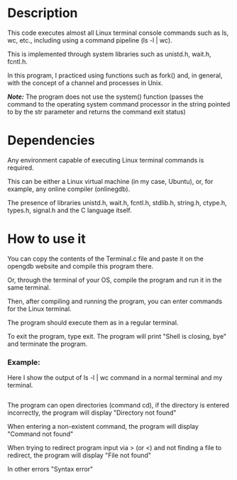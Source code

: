 # Description

This code executes almost all Linux terminal console commands such as ls, wc, etc., including using a command pipeline (ls -l | wc). 

This is implemented through system libraries such as unistd.h, wait.h, fcntl.h. 

In this program, I practiced using functions such as fork() and, in general, with the concept of a channel and processes in Unix.

***Note:*** The program does not use the system() function (passes the command to the operating system command processor in the string pointed to by the str parameter and returns the command exit status)

# Dependencies

Any environment capable of executing Linux terminal commands is required. 

This can be either a Linux virtual machine (in my case, Ubuntu), or, for example, any online compiler (onlinegdb).

The presence of libraries unistd.h, wait.h, fcntl.h, stdlib.h, string.h, ctype.h, types.h, signal.h and the C language itself.

# How to use it

You can copy the contents of the Terminal.c file and paste it on the opengdb website and compile this program there.

Or, through the terminal of your OS, compile the program and run it in the same terminal.

Then, after compiling and running the program, you can enter commands for the Linux terminal.

The program should execute them as in a regular terminal.

To exit the program, type exit. The program will print "Shell is closing, bye" and terminate the program.

### Example: ###

Here I show the output of ls -l | wc command in a normal terminal and my terminal.

![]()

The program can open directories (command cd), if the directory is entered incorrectly, the program will display "Directory not found"

When entering a non-existent command, the program will display "Command not found"

When trying to redirect program input via > (or <) and not finding a file to redirect, the program will display "File not found"

In other errors "Syntax error"